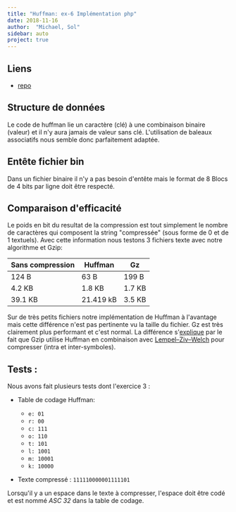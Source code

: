 ```yaml
---
title: "Huffman: ex-6 Implémentation php"
date: 2018-11-16
author:  "Michael, Sol"
sidebar: auto
project: true
---
```


## Liens

* [repo](https://github.com/RoscaS/php_huffman)

## Structure de données
Le code de huffman lie un caractère (clé) à une combinaison binaire (valeur) et il n'y aura jamais de valeur sans clé. L'utilisation de baleaux associatifs nous semble donc parfaitement adaptée.

## Entête fichier bin
Dans un fichier binaire il n'y a pas besoin d'entête mais le format de 8 Blocs de 4 bits par ligne doit être respecté.

## Comparaison d'efficacité 
Le poids en bit du resultat de la compression est tout simplement le nombre de caractères qui composent la string "compressée" (sous forme de 0 et de 1 textuels). Avec cette information nous testons 3 fichiers texte avec notre algorithme et Gzip:

| Sans compression | Huffman   | Gz     |
| ---------------- | --------- | ------ |
| 124 B            | 63 B      | 199 B  |
| 4.2 KB           | 1.8 KB    | 1.7 KB |
| 39.1 KB          | 21.419 kB | 3.5 KB |

Sur de très petits fichiers notre implémentation de Huffman à l'avantage mais cette différence n'est pas pertinente vu la taille du fichier. Gz est très clairement plus performant et c'est normal. La différence s'[explique](https://en.wikipedia.org/wiki/Gzip) par le fait que Gzip utilise Huffman en combinaison avec [Lempel–Ziv–Welch](https://en.wikipedia.org/wiki/Lempel%E2%80%93Ziv%E2%80%93Welch) pour compresser (intra et inter-symboles).

## Tests :
Nous avons fait plusieurs tests dont l'exercice 3 :

* Table de codage Huffman:
    * `e: 01`
    * `r: 00`
    * `c: 111`
    * `o: 110`
    * `t: 101`
    * `l: 1001`
    * `m: 10001`
    * `k: 10000`

* Texte compressé : `111110000001111101`

<Container type="info">

Lorsqu'il y a un espace dans le texte à compresser, l'espace doit être codé et est nommé *ASC 32* dans la table de codage.

</Container>


